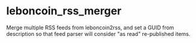 leboncoin_rss_merger
====================

Merge multiple RSS feeds from leboncoin2rss, and set a GUID from description so that feed parser will consider "as read" re-published items.
